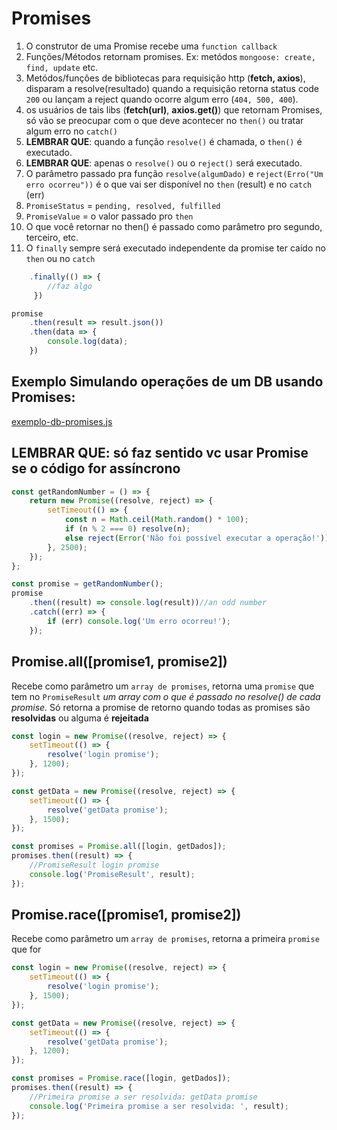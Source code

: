 # Promises

 1. O construtor de uma Promise recebe uma `function callback`
 2. Funções/Métodos retornam promises. Ex:  metódos `mongoose: create, find, update` etc.
 3. Metódos/funções de bibliotecas para requisição http (**fetch, axios**), disparam a resolve(resultado) quando a requisição retorna status code `200` ou lançam a reject quando ocorre algum erro (`404, 500, 400`).
 4. os usuários de tais libs (**fetch(url)**,  **axios.get()**) que retornam Promises, só vão se preocupar com o que deve acontecer no `then()` ou tratar algum erro no `catch()`
 5. **LEMBRAR QUE**: quando a função `resolve()` é chamada, o `then()` é executado.
 6. **LEMBRAR QUE**: apenas o `resolve()` ou o `reject()` será executado.
 7. O parâmetro passado pra função `resolve(algumDado)` e `reject(Erro("Um erro ocorreu"))` é o que vai ser disponível no `then` (result) e no `catch` (err)
 8. `PromiseStatus` = `pending, resolved, fulfilled`
9. `PromiseValue` = o valor passado pro `then`  
10. O que você retornar no then() é passado como parâmetro pro segundo, terceiro, etc.
11. O `finally` sempre será executado independente da promise ter caído no `then` ou no `catch`
```javascript
	.finally(() => {
		//faz algo
	 })
```

```javascript
promise
	.then(result => result.json())
	.then(data => {
		console.log(data);	
	})
```

## Exemplo Simulando operações de um DB usando Promises:
[exemplo-db-promises.js](https://github.com/lucasfber/estudo-js/blob/master/1.Promises/1.exemplo-db-promises.js "Exemplo Database using Promises")

## LEMBRAR QUE: só faz sentido vc usar Promise se o código for assíncrono

```javascript 
const getRandomNumber = () => {
	return new Promise((resolve, reject) => {
		setTimeout(() => {
			const n = Math.ceil(Math.random() * 100);
			if (n % 2 === 0) resolve(n);
			else reject(Error('Não foi possível executar a operação!'));
		}, 2500);
	});
};

const promise = getRandomNumber();
promise
	.then((result) => console.log(result))//an odd number
	.catch((err) => {
		if (err) console.log('Um erro ocorreu!');
	});
```

## Promise.all([promise1, promise2])
Recebe como parâmetro um `array de promises`, retorna uma `promise` que tem no `PromiseResult` *um array com o que é passado no resolve() de cada promise.* Só retorna a promise de retorno quando todas as promises são **resolvidas** ou alguma é **rejeitada**

```javascript
const login = new Promise((resolve, reject) => {
	setTimeout(() => {
		resolve('login promise');
	}, 1200);
});

const getData = new Promise((resolve, reject) => {
	setTimeout(() => {
		resolve('getData promise');
	}, 1500);
});

const promises = Promise.all([login, getDados]);
promises.then((result) => {
	//PromiseResult login promise
	console.log('PromiseResult', result);
});
```

## Promise.race([promise1, promise2])
Recebe como parâmetro um `array de promises`, retorna a primeira `promise` que for 
```javascript
const login = new Promise((resolve, reject) => {
	setTimeout(() => {
		resolve('login promise');
	}, 1500);
});

const getData = new Promise((resolve, reject) => {
	setTimeout(() => {
		resolve('getData promise');
	}, 1200);
});

const promises = Promise.race([login, getDados]);
promises.then((result) => {
	//Primeira promise a ser resolvida: getData promise
	console.log('Primeira promise a ser resolvida: ', result);
});
```

